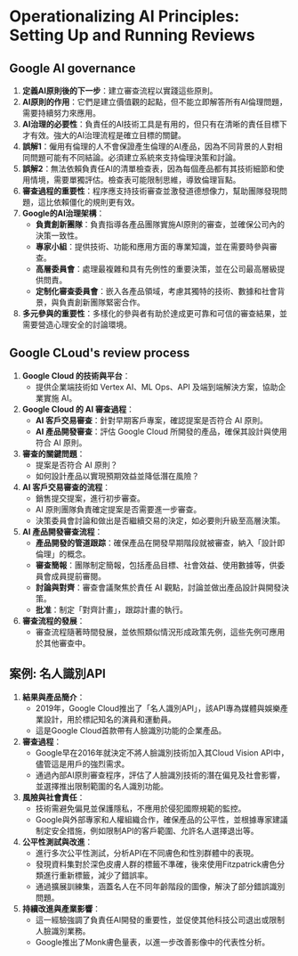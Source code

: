 # Operationalizing AI Principles: Setting Up and Running Reviews


## Google AI governance
1. **定義AI原則後的下一步**：建立審查流程以實踐這些原則。
2. **AI原則的作用**：它們是建立價值觀的起點，但不能立即解答所有AI倫理問題，需要持續努力來應用。
3. **AI治理的必要性**：負責任的AI技術工具是有用的，但只有在清晰的責任目標下才有效。強大的AI治理流程是確立目標的關鍵。
4. **誤解1**：僱用有倫理的人不會保證產生倫理的AI產品，因為不同背景的人對相同問題可能有不同結論。必須建立系統來支持倫理決策和討論。
5. **誤解2**：無法依賴負責任AI的清單檢查表，因為每個產品都有其技術細節和使用情境，需要單獨評估。檢查表可能限制思維，導致倫理盲點。
6. **審查過程的重要性**：程序應支持技術審查並激發道德想像力，幫助團隊發現問題，這比依賴僵化的規則更有效。
7. **Google的AI治理架構**：
   - **負責創新團隊**：負責指導各產品團隊實施AI原則的審查，並確保公司內的決策一致性。
   - **專家小組**：提供技術、功能和應用方面的專業知識，並在需要時參與審查。
   - **高層委員會**：處理最複雜和具有先例性的重要決策，並在公司最高層級提供問責。
   - **定制化審查委員會**：嵌入各產品領域，考慮其獨特的技術、數據和社會背景，與負責創新團隊緊密合作。
8. **多元參與的重要性**：多樣化的參與者有助於達成更可靠和可信的審查結果，並需要營造心理安全的討論環境。


## Google CLoud's review process

1. **Google Cloud 的技術與平台**：
   - 提供企業端技術如 Vertex AI、ML Ops、API 及端到端解決方案，協助企業實施 AI。
2. **Google Cloud 的 AI 審查過程**：
   - **AI 客戶交易審查**：針對早期客戶專案，確認提案是否符合 AI 原則。
   - **AI 產品開發審查**：評估 Google Cloud 所開發的產品，確保其設計與使用符合 AI 原則。
3. **審查的關鍵問題**：
   - 提案是否符合 AI 原則？
   - 如何設計產品以實現預期效益並降低潛在風險？
4. **AI 客戶交易審查的流程**：
   - 銷售提交提案，進行初步審查。
   - AI 原則團隊負責確定提案是否需要進一步審查。
   - 決策委員會討論和做出是否繼續交易的決定，如必要則升級至高層決策。
5. **AI 產品開發審查流程**：
   - **產品開發的管道跟踪**：確保產品在開發早期階段就被審查，納入「設計即倫理」的概念。
   - **審查簡報**：團隊制定簡報，包括產品目標、社會效益、使用數據等，供委員會成員提前審閱。
   - **討論與對齊**：審查會議聚焦於責任 AI 觀點，討論並做出產品設計與開發決策。
   - **批准**：制定「對齊計畫」，跟踪計畫的執行。
6. **審查流程的發展**：
   - 審查流程隨著時間發展，並依照類似情況形成政策先例，這些先例可應用於其他審查中。 


## 案例: 名人識別API

1. **結果與產品簡介**：
   - 2019年，Google Cloud推出了「名人識別API」，該API專為媒體與娛樂產業設計，用於標記知名的演員和運動員。
   - 這是Google Cloud首款帶有人臉識別功能的企業產品。
2. **審查過程**：
   - Google早在2016年就決定不將人臉識別技術加入其Cloud Vision API中，儘管這是用戶的強烈需求。
   - 通過內部AI原則審查程序，評估了人臉識別技術的潛在偏見及社會影響，並選擇推出限制範圍的名人識別功能。
3. **風險與社會責任**：
   - 技術需避免偏見並保護隱私，不應用於侵犯國際規範的監控。
   - Google與外部專家和人權組織合作，確保產品的公平性，並根據專家建議制定安全措施，例如限制API的客戶範圍、允許名人選擇退出等。
4. **公平性測試與改進**：
   - 進行多次公平性測試，分析API在不同膚色和性別群體中的表現。
   - 發現資料集對於深色皮膚人群的標籤不準確，後來使用Fitzpatrick膚色分類進行重新標籤，減少了錯誤率。
   - 通過擴展訓練集，涵蓋名人在不同年齡階段的圖像，解決了部分錯誤識別問題。
5. **持續改進與產業影響**：
   - 這一經驗強調了負責任AI開發的重要性，並促使其他科技公司退出或限制人臉識別業務。
   - Google推出了Monk膚色量表，以進一步改善影像中的代表性分析。

